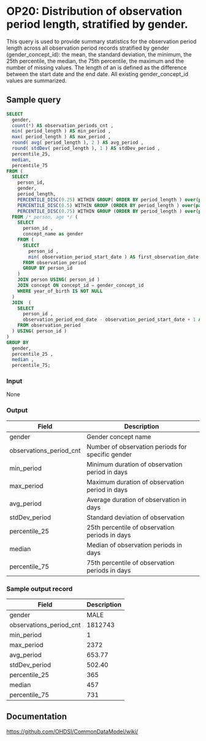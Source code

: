 # OP20: Distribution of observation period length, stratified by gender.

This query is used to provide summary statistics for the observation period length across all observation period records stratified by gender (gender_concept_id): the mean, the standard deviation, the minimum, the 25th percentile, the median, the 75th percentile, the maximum and the number of missing values. The length of an is defined as the difference between the start date and the end date. All existing gender_concept_id values are summarized.

## Sample query
```sql
SELECT
  gender,
  count(*) AS observation_periods_cnt ,
  min( period_length ) AS min_period ,
  max( period_length ) AS max_period ,
  round( avg( period_length ), 2 ) AS avg_period ,
  round( stdDev( period_length ), 1 ) AS stdDev_period ,
  percentile_25,
  median,
  percentile_75
FROM (
  SELECT
    person_id,
    gender,
    period_length,
    PERCENTILE_DISC(0.25) WITHIN GROUP( ORDER BY period_length ) over(partition by gender) AS percentile_25 ,
    PERCENTILE_DISC(0.5) WITHIN GROUP (ORDER BY period_length ) over(partition by gender) AS median ,
    PERCENTILE_DISC(0.75) WITHIN GROUP (ORDER BY period_length ) over(partition by gender) AS percentile_75
  FROM /* person, age */ (
    SELECT
      person_id ,
      concept_name as gender
    FROM (
      SELECT
        person_id ,
        min( observation_period_start_date ) AS first_observation_date
      FROM observation_period
      GROUP BY person_id
    )
    JOIN person USING( person_id )
    JOIN concept ON concept_id = gender_concept_id
    WHERE year_of_birth IS NOT NULL
  )
  JOIN  (
    SELECT
      person_id ,
      observation_period_end_date - observation_period_start_date + 1 AS period_length
    FROM observation_period
  ) USING( person_id )
)
GROUP BY
  gender,
  percentile_25 ,
  median ,
  percentile_75;
```

### Input

None

### Output

|  Field |  Description |
| --- | --- |
| gender | Gender concept name |
| observations_period_cnt | Number of observation periods for specific gender |
| min_period | Minimum duration of observation period in days |
| max_period | Maximum duration of observation period in days |
| avg_period | Average duration of observation in days |
| stdDev_period | Standard deviation of observation |
| percentile_25 | 25th percentile of observation periods in days |
| median | Median of observation periods in days |
| percentile_75 | 75th percentile of observation periods in days |

### Sample output record

|  Field |  Description |
| --- | --- |
| gender |  MALE |
| observations_period_cnt |  1812743 |
| min_period |  1 |
| max_period |  2372 |
| avg_period |  653.77 |
| stdDev_period |  502.40 |
| percentile_25 |  365 |
| median |  457 |
| percentile_75 |  731 |



## Documentation
https://github.com/OHDSI/CommonDataModel/wiki/
